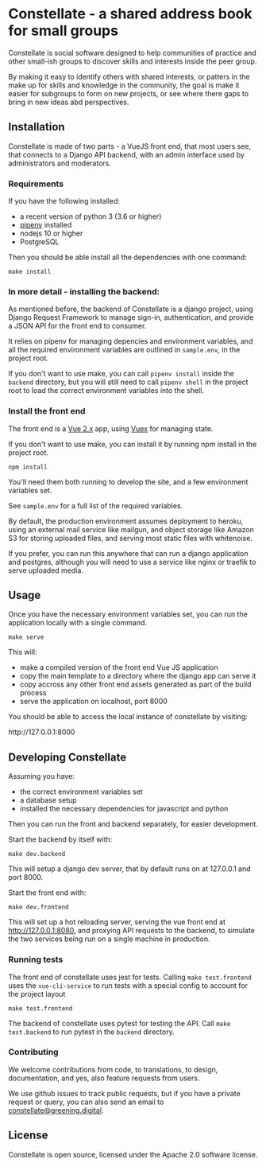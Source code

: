 # Constellate - a shared address book for small groups

Constellate is social software designed to help communities of practice and other small-ish groups to discover skills and interests inside the peer group.

By making it easy to identify others with shared interests, or patters in the make up for skills and knowledge in the community, the goal is make it easier for subgroups to form on new projects, or see where there gaps to bring in new ideas abd perspectives.

## Installation

Constellate is made of two parts - a VueJS front end, that most users see, that connects to a Django API backend, with an admin interface used by administrators and moderators.

### Requirements

If you have the following installed:

- a recent version of python 3 (3.6 or higher)
- [pipenv](https://pipenv.pypa.io/) installed
- nodejs 10 or higher
- PostgreSQL

Then you should be able install all the dependencies with one command:

```
make install
```


### In more detail - installing the backend:

As mentioned before, the backend of Constellate is a django project, using Django Request Framework to manage sign-in, authentication, and provide a JSON API for the front end to consumer.

It relies on pipenv for managing depencies and environment variables, and all the required environment variables are outlined in `sample.env`, in the project root.

If you don't want to use make, you can call `pipenv install` inside the `backend` directory, but you will still need to call `pipenv shell` in the project root to load the correct environment variables into the shell.

### Install the front end

The front end is a [Vue 2.x](https://vuejs.org/) app, using [Vuex](https://vuex.vuejs.org/) for managing state.

If you don't want to use make, you can install it by running npm install in the project root.

```
npm install
```

You'll need them both running to develop the site, and a few environment variables set.

See `sample.env` for a full list of the required variables.

By default, the production environment assumes deployment to heroku, using an external mail service like mailgun, and object storage like Amazon S3 for storing uploaded files, and serving most static files with whitenoise.

If you prefer, you can run this anywhere that can run a django application and postgres, although you will need to use a service like nginx or traefik to serve uploaded media.

## Usage

Once you have the necessary environment variables set, you can run the application locally with a single command.

```
make serve
```

This will:

- make a compiled version of the front end Vue JS application
- copy the main template to a directory where the django app can serve it
- copy accross any other front end assets generated as part of the build process
- serve the application on localhost, port 8000

You should be able to access the local instance of constellate by visiting:

http://127:0.0.1:8000


## Developing Constellate

Assuming you have:

- the correct environment variables set
- a database setup
- installed the necessary dependencies for javascript and python


Then you can run the front and backend separately, for easier development.

Start the backend by itself with:

```
make dev.backend
```

This will setup a django dev server, that by default runs on at 127.0.0.1 and port 8000.


Start the front end with:


```
make dev.frontend
```

This will set up a hot reloading server, serving the vue front end at http://127.0.0.1:8080, and proxying API requests to the backend, to simulate the two services being run on a single machine in production.

### Running tests

The front end of constellate uses jest for tests. Calling `make test.frontend` uses the `vue-cli-service` to run tests with a special config to account for the project layout

```
make test.frontend
```

The backend of constellate uses pytest for testing the API. Call `make test.backend` to run pytest in the `backend` directory.

### Contributing

We welcome contributions from code, to translations, to design, documentation, and yes, also feature requests from users.

We use github issues to track public requests, but if you have a private request or query, you can also send an email to constellate@greening.digital.

## License

Constellate is open source, licensed under the Apache 2.0 software license.
